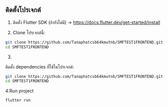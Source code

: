 ## ติดตั้งโปรเจกต์

1. ติดตั้ง Flutter SDK (ถ้ายังไม่มี) → https://docs.flutter.dev/get-started/install

2. Clone โปรเจกต์นี้:

```bash
git clone https://github.com/Tanaphatcsb64kmutnb/SMFTEST1FRONTEND.git
cd SMFTEST1FRONTEND
```



3.
ติดตั้ง dependencies ที่ใช้ในโปรเจกต์:
```bash
git clone https://github.com/Tanaphatcsb64kmutnb/SMFTEST1FRONTEND.git
cd SMFTEST1FRONTEND
```

4.Run project
```bash
flutter run
```